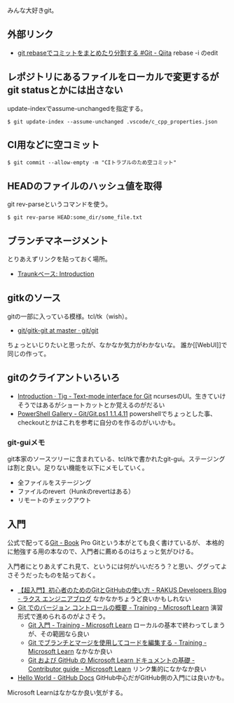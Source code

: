 みんな大好きgit。

## 外部リンク

- [git rebaseでコミットをまとめたり分割する #Git - Qiita](https://qiita.com/kzmasa/items/b430bc528d117a7a4493) rebase -i のedit

## レポジトリにあるファイルをローカルで変更するがgit statusとかには出さない

update-indexでassume-unchangedを指定する。

```
$ git update-index --assume-unchanged .vscode/c_cpp_properties.json
```

## CI用などに空コミット

```
$ git commit --allow-empty -m "CIトラブルのため空コミット"
```

## HEADのファイルのハッシュ値を取得

git rev-parseというコマンドを使う。

```
$ git rev-parse HEAD:some_dir/some_file.txt
```

## ブランチマネージメント

とりあえずリンクを貼っておく場所。

- [Traunkベース: Introduction](https://trunkbaseddevelopment.com/)

## gitkのソース

gitの一部に入っている模様。tcl/tk（wish）。

- [git/gitk-git at master · git/git](https://github.com/git/git/tree/master/gitk-git)

ちょっといじりたいと思ったが、なかなか気力がわかないな。
誰か[[WebUI]]で同じの作って。

## gitのクライアントいろいろ

- [Introduction · Tig - Text-mode interface for Git](https://jonas.github.io/tig/) ncursesのUI。生きていけそうではあるがショートカットとか覚えるのがだるい
- [PowerShell Gallery - Git/Git.ps1 1.1.4.11](https://www.powershellgallery.com/packages/Tecman.Tfs.Tools/1.1.4.11/Content/Git%5CGit.ps1) powershellでちょっとした事、checkoutとかはこれを参考に自分のを作るのがいいかも。

### git-guiメモ

git本家のソースツリーに含まれている、tcl/tkで書かれたgit-gui。ステージングは割と良い。足りない機能を以下にメモしていく。

- 全ファイルをステージング
- ファイルのrevert（Hunkのrevertはある）
- リモートのチェックアウト

## 入門

公式で配ってる[Git - Book](https://git-scm.com/book/en/v2) Pro Gitという本がとても良く書けているが、
本格的に勉強する用の本なので、入門者に薦めるのはちょっと気がひける。

入門者にとりあえずこれ見て、というには何がいいだろう？と思い、ググってよさそうだったものを貼っておく。

- [【超入門】初心者のためのGitとGitHubの使い方 - RAKUS Developers Blog - ラクス エンジニアブログ](https://tech-blog.rakus.co.jp/entry/20200529/git) なかなかちょうど良いかもしれない
- [Git でのバージョン コントロールの概要 - Training - Microsoft Learn](https://learn.microsoft.com/ja-jp/training/paths/intro-to-vc-git/) 演習形式で進められるのがよさそう。
    - [Git 入門 - Training - Microsoft Learn](https://learn.microsoft.com/ja-jp/training/modules/intro-to-git/) ローカルの基本で終わってしまうが、その範囲なら良い
    - [Git でブランチとマージを使用してコードを編集する - Training - Microsoft Learn](https://learn.microsoft.com/ja-jp/training/modules/branch-merge-git/) なかなか良い
    - [Git および GitHub の Microsoft Learn ドキュメントの基礎 - Contributor guide - Microsoft Learn](https://learn.microsoft.com/ja-jp/contribute/content/git-github-fundamentals) リンク集的になかなか良い
- [Hello World - GitHub Docs](https://docs.github.com/ja/get-started/quickstart/hello-world) GitHub中心だがGitHub側の入門には良いかも。

Microsoft Learnはなかなか良い気がする。
